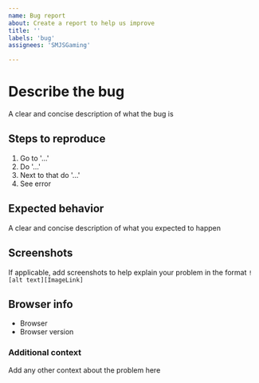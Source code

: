 ```yaml
---
name: Bug report
about: Create a report to help us improve
title: ''
labels: 'bug'
assignees: 'SMJSGaming'

---
```


# Describe the bug
A clear and concise description of what the bug is

## Steps to reproduce
1. Go to '...'
2. Do '...'
3. Next to that do '...'
3. See error

## Expected behavior
A clear and concise description of what you expected to happen

## Screenshots
If applicable, add screenshots to help explain your problem in the format `![alt text][ImageLink]`

## Browser info
- Browser
- Browser version

### Additional context
Add any other context about the problem here
